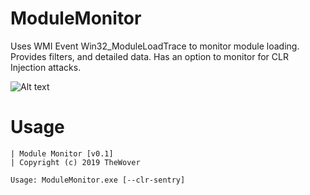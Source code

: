 # ModuleMonitor
Uses WMI Event Win32_ModuleLoadTrace to monitor module loading. Provides filters, and detailed data. Has an option to monitor for CLR Injection attacks.

![Alt text](https://github.com/TheWover/donut/blob/master/ModuleMonitor/img/detected.png?raw=true "CLR Sentry detection")      

# Usage

```
| Module Monitor [v0.1]
| Copyright (c) 2019 TheWover

Usage: ModuleMonitor.exe [--clr-sentry]

```
